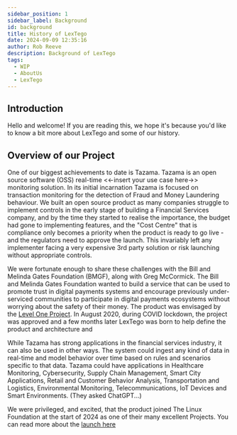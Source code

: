 ```yaml
---  
sidebar_position: 1  
sidebar_label: Background
id: background
title: History of LexTego
date: 2024-09-09 12:35:16
author: Rob Reeve
description: Background of LexTego
tags: 
  - WIP
  - AboutUs
  - LexTego
---  
```


<!-- GNU GENERAL PUBLIC LICENSE: Copyright © 2024 LexTego-->

## Introduction

Hello and welcome! If you are reading this, we hope it's because you'd like to know a bit more about LexTego and some of our history.

## Overview of our Project

One of our biggest achievements to date is Tazama. Tazama is an open source software (OSS) real-time <<-insert your use case here->> monitoring solution. In its initial incarnation Tazama is focused on transaction monitoring for the detection of Fraud and Money Laundering behaviour. We built an open source product as many companies struggle to implement controls in the early stage of building a Financial Services company, and by the time they started to realise the importance, the budget had gone to implementing features, and the "Cost Centre" that is compliance only becomes a priority when the product is ready to go live - and the regulators need to approve the launch. This invariably left any implementer facing a very expensive 3rd party solution or risk launching without appropriate controls.

We were fortunate enough to share these challenges with the Bill and Melinda Gates Foundation (BMGF), along with Greg McCormick. The Bill and Melinda Gates Foundation wanted to build a service that can be used to promote trust in digital payments systems and encourage previously under-serviced communities to participate in digital payments ecosystems without worrying about the safety of their money. The product was envisaged by the [Level One Project](https://www.leveloneproject.org). In August 2020, during COVID lockdown, the project was approved and a few months later LexTego was born to help define the product and architecture and 

While Tazama has strong applications in the financial services industry, it can also be used in other ways. The system could ingest any kind of data in real-time and model behavior over time based on rules and scenarios specific to that data. Tazama could have applications in Healthcare Monitoring, Cybersecurity, Supply Chain Management, Smart City Applications, Retail and Customer Behavior Analysis, Transportation and Logistics, Environmental Monitoring, Telecommunications, IoT Devices and Smart Environments. (They asked ChatGPT...)

We were privileged, and excited, that the product joined The Linux Foundation at the start of 2024 as one of their many excellent Projects. You can read more about the [launch here](https://www.linuxfoundation.org/press/linux-foundation-launches-tazama-for-real-time-fraud-management)

